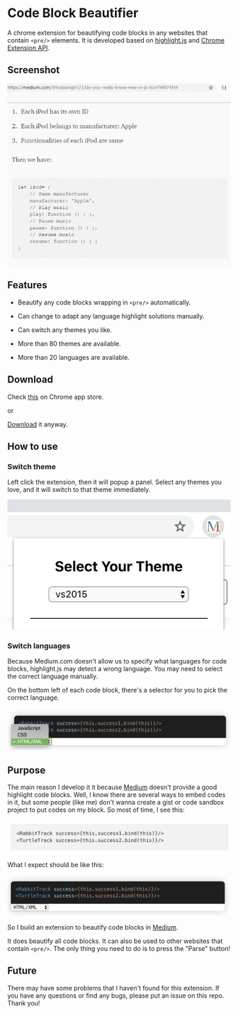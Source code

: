 # Code Block Beautifier 
A chrome extension for beautifying code blocks in any websites that contain `<pre/>` elements. It is developed based on [highlight.js](https://highlightjs.org/) and [Chrome Extension API](https://developer.chrome.com/home).

## Screenshot

![Preview](screenshot/preview.gif)

## Features

* Beautify any code blocks wrapping in `<pre/>` automatically.

* Can change to adapt any language highlight solutions manually.

* Can switch any themes you like.

* More than 80 themes are available.

* More than 20 languages are available.

## Download

Check [this]() on Chrome app store.

or

[Download]() it anyway.

## How to use

### Switch theme
Left click the extension, then it will popup a panel. Select any themes you love, and it will switch to that theme immediately.

![Switch Theme](screenshot/themePanel.PNG)

### Switch languages
Because Medium.com doesn't allow us to specify what languages for code blocks, highlight.js may detect a wrong language.
You may need to select the correct language manually.

On the bottom left of each code block, there's a selector for you to pick the correct language.

![Languages Selector](screenshot/langSelector.PNG)

## Purpose
The main reason I develop it it because [Medium](www.medium.com) doesn't provide a good highlight code blocks.
Well, I know there are several ways to embed codes in it, but some people (like me) don't wanna create a gist or code sandbox project
to put codes on my block. So most of time, I see this:

![No highlight](screenshot/medium.PNG)

What I expect should be like this:

![Highlight](screenshot/jianshu.PNG)

So I build an extension to beautify code blocks in [Medium](www.medium.com).

It does beautify all code blocks. It can also be used to other websites that contain `<pre/>`.
The only thing you need to do is to press the "Parse" button!

## Future
There may have some problems that I haven't found for this extension. If you have any questions or find any bugs, please put an issue on this repo. Thank you!